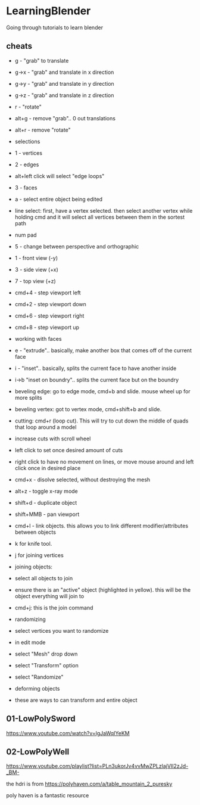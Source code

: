 # LearningBlender
Going through tutorials to learn blender

## cheats

* g - "grab" to translate
* g->x - "grab" and translate in x direction
* g->y - "grab" and translate in y direction
* g->z - "grab" and translate in z direction
* r - "rotate"
* alt+g - remove "grab".. 0 out translations
* alt+r - remove "rotate"
* selections
 * 1 - vertices
 * 2 - edges
  * alt+left click will select "edge loops"
 * 3 - faces
 * a - select entire object being edited
* line select: first, have a vertex selected. then select another vertex while holding cmd and it will select all vertices between them in the sortest path
* num pad
 * 5 - change between perspective and orthographic
 * 1 - front view (-y)
 * 3 - side view (+x)
 * 7 - top view (+z)
 * cmd+4 - step viewport left
 * cmd+2 - step viewport down
 * cmd+6 - step viewport right
 * cmd+8 - step viewport up
* working with faces
 * e - "extrude".. basically, make another box that comes off of the current face
 * i - "inset".. basically, splits the current face to have another inside
 * i->b "inset on boundry".. splits the current face but on the boundry
* beveling edge: go to edge mode, cmd+b and slide. mouse wheel up for more splits
* beveling vertex: got to vertex mode, cmd+shift+b and slide. 
* cutting: cmd+r (loop cut). This will try to cut down the middle of quads that loop around a model
 * increase cuts with scroll wheel
 * left click to set once desired amount of cuts
 * right click to have no movement on lines, or move mouse around and left click once in desired place
* cmd+x - disolve selected, without destroying the mesh
* alt+z - toggle x-ray mode
* shift+d - duplicate object
* shift+MMB - pan viewport
* cmd+l - link objects. this allows you to link different modifier/attributes between objects
* k for knife tool. 
* j for joining vertices

* joining objects: 
 * select all objects to join
 * ensure there is an "active" object (highlighted in yellow). this will be the object everything will join to
 * cmd+j: this is the join command

* randomizing
 * select vertices you want to randomize
 * in edit mode
 * select "Mesh" drop down
 * select "Transform" option
 * select "Randomize"

* deforming objects
 * these are ways to can transform and entire object

## 01-LowPolySword
https://www.youtube.com/watch?v=lgJaWqIYeKM

## 02-LowPolyWell
https://www.youtube.com/playlist?list=PLn3ukorJv4vvMwZPLzlajVII2zJd-_BM-

the hdri is from https://polyhaven.com/a/table_mountain_2_puresky

poly haven is a fantastic resource


